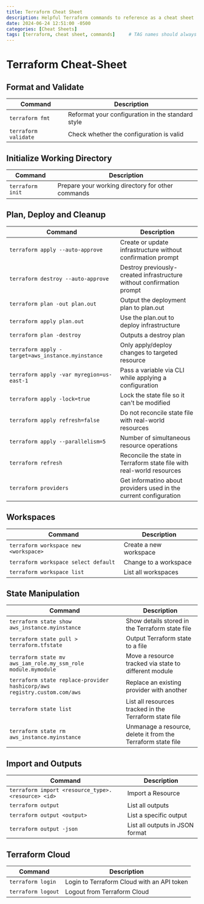 ```yaml
---
title: Terraform Cheat Sheet
description: Helpful Terraform commands to reference as a cheat sheet
date: 2024-06-24 12:51:00 -0500
categories: [Cheat Sheets]
tags: [terraform, cheat sheet, commands]     # TAG names should always be lowercase
---
```


# Terraform Cheat-Sheet

## Format and Validate

| Command | Description |
| --- | --- |
| `terraform fmt` | Reformat your configuration in the standard style |
| `terraform validate` | Check whether the configuration is valid |

## Initialize Working Directory

| Command | Description |
| --- | --- |
| `terraform init` | Prepare your working directory for other commands |

## Plan, Deploy and Cleanup

| Command | Description |
| --- | --- |
| `terraform apply --auto-approve` | Create or update infrastructure without confirmation prompt |
| `terraform destroy --auto-approve` | Destroy previously-created infrastructure without confirmation prompt |
| `terraform plan -out plan.out` | Output the deployment plan to plan.out |
| `terraform apply plan.out` | Use the plan.out to deploy infrastructure |
| `terraform plan -destroy` | Outputs a destroy plan |
| `terraform apply -target=aws_instance.myinstance` | Only apply/deploy changes to targeted resource |
| `terraform apply -var myregion=us-east-1` | Pass a variable via CLI while applying a configuration |
| `terraform apply -lock=true` | Lock the state file so it can't be modified |
| `terraform apply refresh=false` | Do not reconcile state file with real-world resources |
| `terraform apply --parallelism=5` | Number of simultaneous resource operations |
| `terraform refresh` | Reconcile the state in Terraform state file with real-world resources |
| `terraform providers` | Get informatino about providers used in the current configuration |

## Workspaces

| Command | Description |
| --- | --- |
| `terraform workspace new <workspace>` | Create a new workspace |
| `terraform workspace select default` | Change to a workspace |
| `terraform workspace list` | List all workspaces |

## State Manipulation

| Command | Description |
| --- | --- |
| `terraform state show aws_instance.myinstance` | Show details stored in the Terraform state file |
| `terraform state pull > terraform.tfstate` | Output Terraform state to a file |
| `terraform state mv aws_iam_role.my_ssm_role module.mymodule` | Move a resource tracked via state to different module |
| `terraform state replace-provider hashicorp/aws registry.custom.com/aws` | Replace an existing provider with another |
| `terraform state list` | List all resources tracked in the Terraform state file |
| `terraform state rm aws_instance.myinstance` | Unmanage a resource, delete it from the Terraform state file |

## Import and Outputs

| Command | Description |
| --- | --- |
| `terraform import <resource_type>.<resource> <id>` | Import a Resource |
| `terraform output` | List all outputs |
| `terraform output <output>` | List a specific output |
| `terraform output -json` | List all outputs in JSON format |

## Terraform Cloud

| Command | Description |
| --- | --- |
| `terraform login` | Login to Terraform Cloud with an API token |
| `terraform logout` | Logout from Terraform Cloud |